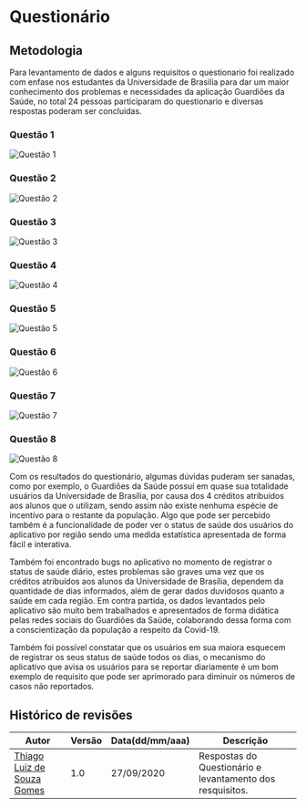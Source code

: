 # Questionário

## Metodologia

Para levantamento de dados e alguns requisitos o questionario foi realizado com enfase nos estudantes da Universidade de Brasilia para dar um maior conhecimento dos problemas e necessidades da aplicação Guardiões da Saúde, no total 24 pessoas participaram do questionario e diversas respostas poderam ser concluidas.

### Questão 1

![Questão 1](https://i.imgur.com/SsoYobt.png)

### Questão 2

![Questão 2](https://i.imgur.com/a5yK0cH.png)

### Questão 3

![Questão 3](https://i.imgur.com/mV1hD5s.png)

### Questão 4

![Questão 4](https://i.imgur.com/3yQdJa7.png)

### Questão 5

![Questão 5](https://i.imgur.com/w7W2pTJ.png)

### Questão 6

![Questão 6](https://i.imgur.com/4HTAbq1.png)

### Questão 7

![Questão 7](https://i.imgur.com/XciAraM.png)

### Questão 8

![Questão 8](https://i.imgur.com/NQzp3qj.png)


Com os resultados do questionário, algumas dúvidas puderam ser sanadas, como por exemplo, o Guardiões da Saúde possuí em quase sua totalidade usuários da Universidade de Brasília, por causa dos 4 créditos atribuídos aos alunos que o utilizam, sendo assim não existe nenhuma espécie de incentivo para o restante da população. Algo que pode ser percebido também é a funcionalidade de poder ver o status de saúde dos usuários do aplicativo por região sendo uma medida estatística apresentada de forma fácil e interativa.

Também foi encontrado bugs no aplicativo no momento de registrar o status de saúde diário, estes problemas são graves uma vez que os créditos atribuídos aos alunos da Universidade de Brasília, dependem da quantidade de dias informados, além de gerar dados duvidosos quanto a saúde em cada região. Em contra partida, os dados levantados pelo aplicativo são muito bem trabalhados e apresentados de forma didática pelas redes sociais do Guardiões da Saúde, colaborando dessa forma com a conscientização da população a respeito da Covid-19. 

Também foi possível constatar que os usuários em sua maiora esquecem de registrar os seus status de saúde todos os dias, o mecanismo do aplicativo que avisa os usuários para se reportar diariamente é um bom exemplo de requisito que pode ser aprimorado para diminuir os números de casos não reportados.

## **Histórico de revisões**
Autor | Versão | Data(dd/mm/aaa) | Descrição 
---- | ----------- | ------ | ---------
[Thiago Luiz de Souza Gomes](https://github.com/thiagomesUNB) | 1.0 | 27/09/2020 | Respostas do Questionário e levantamento dos resquisitos.